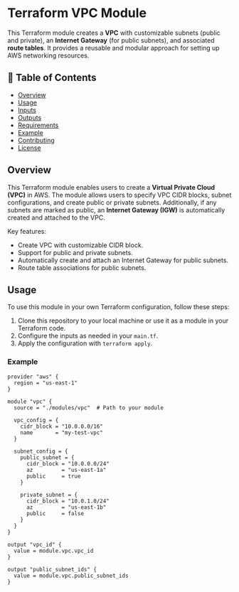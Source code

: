 # Terraform VPC Module

This Terraform module creates a **VPC** with customizable subnets (public and private), an **Internet Gateway** (for public subnets), and associated **route tables**. It provides a reusable and modular approach for setting up AWS networking resources.

## 📝 Table of Contents

- [Overview](#overview)
- [Usage](#usage)
- [Inputs](#inputs)
- [Outputs](#outputs)
- [Requirements](#requirements)
- [Example](#example)
- [Contributing](#contributing)
- [License](#license)

## Overview

This Terraform module enables users to create a **Virtual Private Cloud (VPC)** in AWS. The module allows users to specify VPC CIDR blocks, subnet configurations, and create public or private subnets. Additionally, if any subnets are marked as public, an **Internet Gateway (IGW)** is automatically created and attached to the VPC.

Key features:
- Create VPC with customizable CIDR block.
- Support for public and private subnets.
- Automatically create and attach an Internet Gateway for public subnets.
- Route table associations for public subnets.

## Usage

To use this module in your own Terraform configuration, follow these steps:

1. Clone this repository to your local machine or use it as a module in your Terraform code.
2. Configure the inputs as needed in your `main.tf`.
3. Apply the configuration with `terraform apply`.

### Example

```hcl
provider "aws" {
  region = "us-east-1"
}

module "vpc" {
  source = "./modules/vpc"  # Path to your module
  
  vpc_config = {
    cidr_block = "10.0.0.0/16"
    name       = "my-test-vpc"
  }

  subnet_config = {
    public_subnet = {
      cidr_block = "10.0.0.0/24"
      az         = "us-east-1a"
      public     = true
    }

    private_subnet = {
      cidr_block = "10.0.1.0/24"
      az         = "us-east-1b"
      public     = false
    }
  }
}

output "vpc_id" {
  value = module.vpc.vpc_id
}

output "public_subnet_ids" {
  value = module.vpc.public_subnet_ids
}
